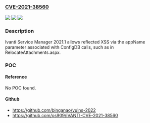 ### [CVE-2021-38560](https://cve.mitre.org/cgi-bin/cvename.cgi?name=CVE-2021-38560)
![](https://img.shields.io/static/v1?label=Product&message=n%2Fa&color=blue)
![](https://img.shields.io/static/v1?label=Version&message=n%2Fa&color=blue)
![](https://img.shields.io/static/v1?label=Vulnerability&message=n%2Fa&color=brighgreen)

### Description

Ivanti Service Manager 2021.1 allows reflected XSS via the appName parameter associated with ConfigDB calls, such as in RelocateAttachments.aspx.

### POC

#### Reference
No POC found.

#### Github
- https://github.com/binganao/vulns-2022
- https://github.com/os909/iVANTI-CVE-2021-38560

